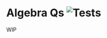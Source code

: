 # Algebra Qs ![Tests](https://github.com/marcmartino/AlgebraQs/actions/workflows/test.yml/badge.svg)

WIP
